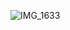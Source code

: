 ![IMG_1633](https://github.com/toxururira/toxururira/assets/143314991/5ea15472-9f9d-45d0-95ae-acfa1fac239c)

